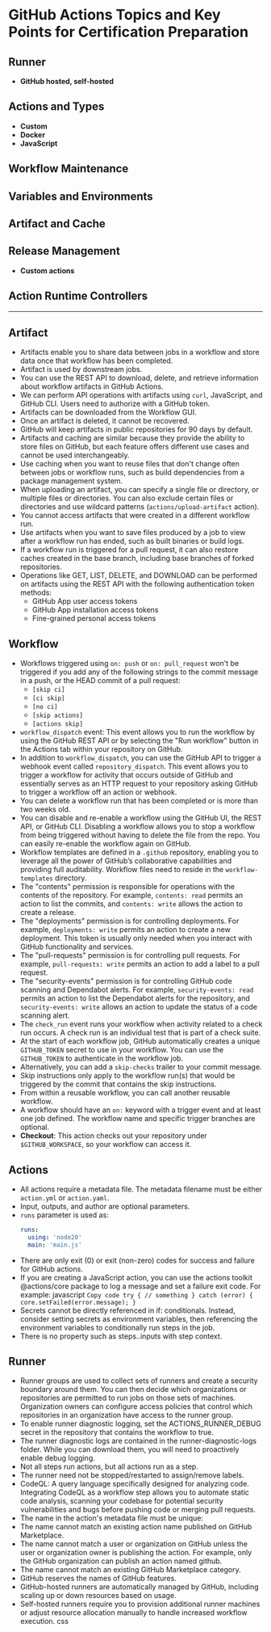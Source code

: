 # GitHub Actions Topics and Key Points for Certification Preparation

## Runner
- **GitHub hosted, self-hosted**

## Actions and Types
- **Custom**
- **Docker**
- **JavaScript**

## Workflow Maintenance

## Variables and Environments

## Artifact and Cache

## Release Management
- **Custom actions**

## Action Runtime Controllers

---

## Artifact
- Artifacts enable you to share data between jobs in a workflow and store data once that workflow has been completed.
- Artifact is used by downstream jobs.
- You can use the REST API to download, delete, and retrieve information about workflow artifacts in GitHub Actions.
- We can perform API operations with artifacts using `curl`, JavaScript, and GitHub CLI. Users need to authorize with a GitHub token.
- Artifacts can be downloaded from the Workflow GUI.
- Once an artifact is deleted, it cannot be recovered.
- GitHub will keep artifacts in public repositories for 90 days by default.
- Artifacts and caching are similar because they provide the ability to store files on GitHub, but each feature offers different use cases and cannot be used interchangeably.
- Use caching when you want to reuse files that don't change often between jobs or workflow runs, such as build dependencies from a package management system.
- When uploading an artifact, you can specify a single file or directory, or multiple files or directories. You can also exclude certain files or directories and use wildcard patterns (`actions/upload-artifact` action).
- You cannot access artifacts that were created in a different workflow run.
- Use artifacts when you want to save files produced by a job to view after a workflow run has ended, such as built binaries or build logs.
- If a workflow run is triggered for a pull request, it can also restore caches created in the base branch, including base branches of forked repositories.
- Operations like GET, LIST, DELETE, and DOWNLOAD can be performed on artifacts using the REST API with the following authentication token methods:
  - GitHub App user access tokens
  - GitHub App installation access tokens
  - Fine-grained personal access tokens

## Workflow
- Workflows triggered using `on: push` or `on: pull_request` won't be triggered if you add any of the following strings to the commit message in a push, or the HEAD commit of a pull request:
  - `[skip ci]`
  - `[ci skip]`
  - `[no ci]`
  - `[skip actions]`
  - `[actions skip]`
- `workflow_dispatch` event: This event allows you to run the workflow by using the GitHub REST API or by selecting the "Run workflow" button in the Actions tab within your repository on GitHub.
- In addition to `workflow_dispatch`, you can use the GitHub API to trigger a webhook event called `repository_dispatch`. This event allows you to trigger a workflow for activity that occurs outside of GitHub and essentially serves as an HTTP request to your repository asking GitHub to trigger a workflow off an action or webhook.
- You can delete a workflow run that has been completed or is more than two weeks old.
- You can disable and re-enable a workflow using the GitHub UI, the REST API, or GitHub CLI. Disabling a workflow allows you to stop a workflow from being triggered without having to delete the file from the repo. You can easily re-enable the workflow again on GitHub.
- Workflow templates are defined in a `.github` repository, enabling you to leverage all the power of GitHub’s collaborative capabilities and providing full auditability. Workflow files need to reside in the `workflow-templates` directory.
- The "contents" permission is responsible for operations with the contents of the repository. For example, `contents: read` permits an action to list the commits, and `contents: write` allows the action to create a release.
- The "deployments" permission is for controlling deployments. For example, `deployments: write` permits an action to create a new deployment. This token is usually only needed when you interact with GitHub functionality and services.
- The "pull-requests" permission is for controlling pull requests. For example, `pull-requests: write` permits an action to add a label to a pull request.
- The "security-events" permission is for controlling GitHub code scanning and Dependabot alerts. For example, `security-events: read` permits an action to list the Dependabot alerts for the repository, and `security-events: write` allows an action to update the status of a code scanning alert.
- The `check_run` event runs your workflow when activity related to a check run occurs. A check run is an individual test that is part of a check suite.
- At the start of each workflow job, GitHub automatically creates a unique `GITHUB_TOKEN` secret to use in your workflow. You can use the `GITHUB_TOKEN` to authenticate in the workflow job.
- Alternatively, you can add a `skip-checks` trailer to your commit message.
- Skip instructions only apply to the workflow run(s) that would be triggered by the commit that contains the skip instructions.
- From within a reusable workflow, you can call another reusable workflow.
- A workflow should have an `on:` keyword with a trigger event and at least one job defined. The workflow name and specific trigger branches are optional.
- **Checkout**: This action checks out your repository under `$GITHUB_WORKSPACE`, so your workflow can access it.

## Actions
- All actions require a metadata file. The metadata filename must be either `action.yml` or `action.yaml`.
- Input, outputs, and author are optional parameters.
- `runs` parameter is used as:
  ```yaml
  runs:
    using: 'node20'
    main: 'main.js'


- There are only exit (0) or exit (non-zero) codes for success and failure for GitHub actions.
- If you are creating a JavaScript action, you can use the actions toolkit @actions/core package to log a message and set a failure exit code. For example:
javascript
      ``Copy code
      try {
        // something
      } catch (error) {
        core.setFailed(error.message);
      }``
- Secrets cannot be directly referenced in if: conditionals. Instead, consider setting secrets as environment variables, then referencing the environment variables to conditionally run steps in the job.
- There is no property such as steps..inputs with step context.

## Runner ##
- Runner groups are used to collect sets of runners and create a security boundary around them. You can then decide which organizations or repositories are permitted to run jobs on those sets of machines. Organization owners can configure access policies that control which repositories in an organization have access to the runner group.
- To enable runner diagnostic logging, set the ACTIONS_RUNNER_DEBUG secret in the repository that contains the workflow to true.
- The runner diagnostic logs are contained in the runner-diagnostic-logs folder. While you can download them, you will need to proactively enable debug logging.
- Not all steps run actions, but all actions run as a step.
- The runner need not be stopped/restarted to assign/remove labels.
- CodeQL: A query language specifically designed for analyzing code. Integrating CodeQL as a workflow step allows you to automate static code analysis, scanning your codebase for potential security vulnerabilities and bugs before pushing code or merging pull requests.
- The name in the action's metadata file must be unique:
- The name cannot match an existing action name published on GitHub Marketplace.
- The name cannot match a user or organization on GitHub unless the user or organization owner is publishing the action. For example, only the GitHub organization can publish an action named github.
- The name cannot match an existing GitHub Marketplace category.
- GitHub reserves the names of GitHub features.
- GitHub-hosted runners are automatically managed by GitHub, including scaling up or down resources based on usage.
- Self-hosted runners require you to provision additional runner machines or adjust resource allocation manually to handle increased workflow execution.
css

